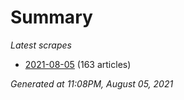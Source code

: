 # Summary
*Latest scrapes*
* [2021-08-05](https://github.com/nuuuwan/news_lk/blob/data/news_lk.2021-08-05.json) (163 articles)

*Generated at 11:08PM, August 05, 2021*